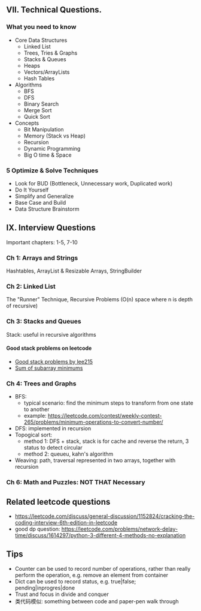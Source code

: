 ## VII. Technical Questions.

### What you need to know

- Core Data Structures
  - Linked List
  - Trees, Tries & Graphs
  - Stacks & Queues
  - Heaps
  - Vectors/ArrayLists
  - Hash Tables
- Algorithms
  - BFS
  - DFS
  - Binary Search
  - Merge Sort
  - Quick Sort
- Concepts
  - Bit Manipulation
  - Memory (Stack vs Heap)
  - Recursion
  - Dynamic Programming
  - Big O time & Space

### 5 Optimize & Solve Techniques

- Look for BUD (Bottleneck, Unnecessary work, Duplicated work)
- Do It Yourself
- Simplify and Generalize
- Base Case and Build
- Data Structure Brainstorm

## IX. Interview Questions

Important chapters: 1-5, 7-10

### Ch 1: Arrays and Strings

Hashtables, ArrayList & Resizable Arrays, StringBuilder

### Ch 2: Linked List

The "Runner" Technique, Recursive Problems (O(n) space where n is depth of recursive)

### Ch 3: Stacks and Queues

Stack: useful in recursive algorithms

#### Good stack problems on leetcode

- [Good stack problems by lee215](https://leetcode.com/problems/online-stock-span/discuss/168311/)
- [Sum of subarray minimums](https://leetcode.com/problems/sum-of-subarray-minimums/discuss/170750/)

### Ch 4: Trees and Graphs

- BFS:
  - typical scenario: find the minimum steps to transform from one state to another
  - example: https://leetcode.com/contest/weekly-contest-265/problems/minimum-operations-to-convert-number/
- DFS: implemented in recursion
- Topogical sort:
  - method 1: DFS + stack, stack is for cache and reverse the return, 3 status to detect circular
  - method 2: queueu, kahn's algorithm
- Weaving: path, traversal represented in two arrays, together with recursion

### Ch 6: Math and Puzzles: NOT THAT Necessary

## Related leetcode questions

- https://leetcode.com/discuss/general-discussion/1152824/cracking-the-coding-interview-6th-edition-in-leetcode
- good dp question: https://leetcode.com/problems/network-delay-time/discuss/1614297/python-3-different-4-methods-no-explanation

## Tips

- Counter can be used to record number of operations, rather than really perform the operation, e.g. remove an element from container
- Dict can be used to record status, e.g. true|false; pending|inprogres|done
- Trust and focus in divide and conquer
- 类代码模似: something between code and paper-pen walk through
